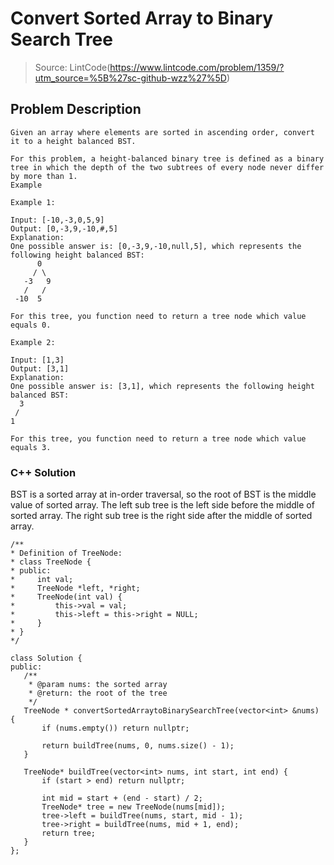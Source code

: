 # Convert Sorted Array to Binary Search Tree
> Source: LintCode(https://www.lintcode.com/problem/1359/?utm_source=%5B%27sc-github-wzz%27%5D)
## Problem Description
```
Given an array where elements are sorted in ascending order, convert it to a height balanced BST.

For this problem, a height-balanced binary tree is defined as a binary tree in which the depth of the two subtrees of every node never differ by more than 1.
Example

Example 1:

Input: [-10,-3,0,5,9]
Output: [0,-3,9,-10,#,5]
Explanation:
One possible answer is: [0,-3,9,-10,null,5], which represents the following height balanced BST:
      0
     / \
   -3   9
   /   /
 -10  5
 
For this tree, you function need to return a tree node which value equals 0.

Example 2:

Input: [1,3]
Output: [3,1]
Explanation:
One possible answer is: [3,1], which represents the following height balanced BST:
  3
 / 
1   

For this tree, you function need to return a tree node which value equals 3.

```

 ### C++ Solution
 BST is a sorted array at in-order traversal, so the root of BST is the middle value of sorted array.
 The left sub tree is the left side before the middle of sorted array.
 The right sub tree is the right side after the middle of sorted array.
 
 ```
/**
 * Definition of TreeNode:
 * class TreeNode {
 * public:
 *     int val;
 *     TreeNode *left, *right;
 *     TreeNode(int val) {
 *         this->val = val;
 *         this->left = this->right = NULL;
 *     }
 * }
 */

class Solution {
public:
    /**
     * @param nums: the sorted array
     * @return: the root of the tree
     */
    TreeNode * convertSortedArraytoBinarySearchTree(vector<int> &nums) {
        if (nums.empty()) return nullptr;

        return buildTree(nums, 0, nums.size() - 1);
    }

    TreeNode* buildTree(vector<int> nums, int start, int end) {
        if (start > end) return nullptr;

        int mid = start + (end - start) / 2;
        TreeNode* tree = new TreeNode(nums[mid]);
        tree->left = buildTree(nums, start, mid - 1);
        tree->right = buildTree(nums, mid + 1, end);
        return tree;
    }
};
 ```
 